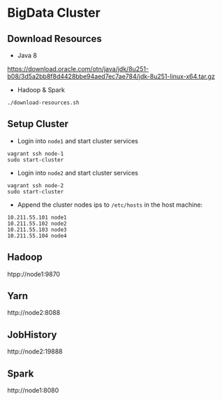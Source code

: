 # BigData Cluster

## Download Resources

- Java 8

https://download.oracle.com/otn/java/jdk/8u251-b08/3d5a2bb8f8d4428bbe94aed7ec7ae784/jdk-8u251-linux-x64.tar.gz


- Hadoop & Spark

```
./download-resources.sh
```


## Setup Cluster

- Login into `node1` and start cluster services

```
vagrant ssh node-1
sudo start-cluster
```

- Login into `node2` and start cluster services

```
vagrant ssh node-2
sudo start-cluster
```


- Append the cluster nodes ips to `/etc/hosts` in the host machine:

```
10.211.55.101 node1
10.211.55.102 node2
10.211.55.103 node3
10.211.55.104 node4
```


## Hadoop

htpp://node1:9870

## Yarn

http://node2:8088

## JobHistory

http://node2:19888

## Spark

http://node1:8080